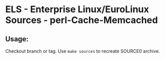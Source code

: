 # ELS - Enterprise Linux/EuroLinux Sources - perl-Cache-Memcached
 
## Usage:
  Checkout branch or tag. Use `make sources` to recreate  SOURCE0 archive.
